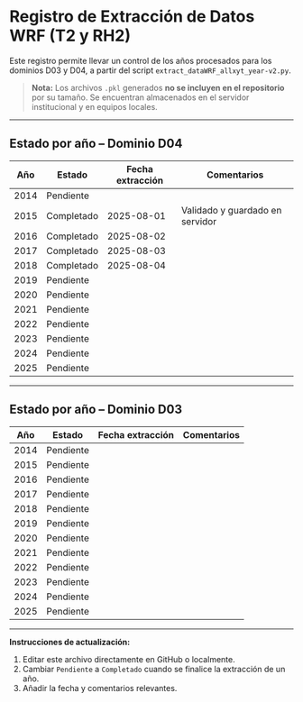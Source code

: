 # Registro de Extracción de Datos WRF (T2 y RH2)

Este registro permite llevar un control de los años procesados para los dominios D03 y D04, a partir del script `extract_dataWRF_allxyt_year-v2.py`.

> **Nota:** Los archivos `.pkl` generados **no se incluyen en el repositorio** por su tamaño. Se encuentran almacenados en el servidor institucional y en equipos locales.

---

## Estado por año – Dominio D04

| Año  | Estado      | Fecha extracción | Comentarios                        |
|------|-------------|------------------|-------------------------------------|
| 2014 | Pendiente   |                  |                                     |
| 2015 | Completado  | 2025-08-01       | Validado y guardado en servidor     |
| 2016 | Completado  | 2025-08-02       |                                     |
| 2017 | Completado  | 2025-08-03       |                                     |
| 2018 | Completado  | 2025-08-04       |                                     |
| 2019 | Pendiente   |                  |                                     |
| 2020 | Pendiente   |                  |                                     |
| 2021 | Pendiente   |                  |                                     |
| 2022 | Pendiente   |                  |                                     |
| 2023 | Pendiente   |                  |                                     |
| 2024 | Pendiente   |                  |                                     |
| 2025 | Pendiente   |                  |                                     |

---

## Estado por año – Dominio D03

| Año  | Estado      | Fecha extracción | Comentarios                        |
|------|-------------|------------------|-------------------------------------|
| 2014 | Pendiente   |                  |                                     |
| 2015 | Pendiente   |                  |                                     |
| 2016 | Pendiente   |                  |                                     |
| 2017 | Pendiente   |                  |                                     |
| 2018 | Pendiente   |                  |                                     |
| 2019 | Pendiente   |                  |                                     |
| 2020 | Pendiente   |                  |                                     |
| 2021 | Pendiente   |                  |                                     |
| 2022 | Pendiente   |                  |                                     |
| 2023 | Pendiente   |                  |                                     |
| 2024 | Pendiente   |                  |                                     |
| 2025 | Pendiente   |                  |                                     |

---

**Instrucciones de actualización:**
1. Editar este archivo directamente en GitHub o localmente.
2. Cambiar `Pendiente` a `Completado` cuando se finalice la extracción de un año.
3. Añadir la fecha y comentarios relevantes.
